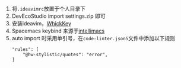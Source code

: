 1. 将`.ideavimrc`放置于个人目录下
2. DevEcoStudio import settings.zip 即可
3. 安装ideavim，[WhickKey](https://plugins.jetbrains.com/plugin/15976-which-key)
4. Spacemacs keybind 来源于[intellimacs](https://github.com/marcoieni/intellimacs?tab=readme-ov-file)
5. auto import 时采用单引号，在`code-linter.json5`文件中添加以下规则
    ```
    "rules": [
        "@hw-stylistic/quotes": "error",
    ]
    ```
